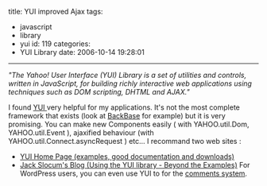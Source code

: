 title: YUI improved Ajax
tags:
  - javascript
  - library
  - yui
id: 119
categories:
  - YUI Library
date: 2006-10-14 19:28:01
---

_"The Yahoo! User Interface (YUI) Library is a set of utilities and controls, 		  written in JavaScript, for building richly interactive web applications 		  using techniques such as DOM scripting, DHTML and AJAX."_

I found [YUI ](http://developer.yahoo.com/yui/)very helpful for my applications. It's not the most complete framework that exists (look at [BackBase](http://www.backbase.com/) for example) but it is very promising. You can make new Components easily ( with YAHOO.util.Dom, YAHOO.util.Event ), ajaxified behaviour (with YAHOO.util.Connect.asyncRequest ) etc...
I recommand two web sites :

*   [YUI Home Page (examples, good documentation and downloads)
](http://developer.yahoo.com/yui/)
*   [Jack Slocum's Blog (<span class="blog-desc">Using the YUI library - Beyond the Examples)</span>](http://www.jackslocum.com/yui/index.php)
For WordPress users, you can even use YUI to for the [comments system](http://www.jackslocum.com/yui/2006/10/09/my-wordpress-comments-system-built-with-yahoo-ui-and-yahooext/).